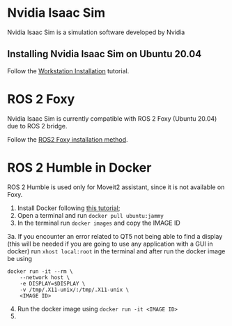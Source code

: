 # Nvidia Isaac Sim

Nvidia Isaac Sim is a simulation software developed by Nvidia

## Installing Nvidia Isaac Sim on Ubuntu 20.04

Follow the [Workstation Installation](https://docs.omniverse.nvidia.com/app_isaacsim/app_isaacsim/install_workstation.html) tutorial.

# ROS 2 Foxy

Nvidia Isaac Sim is currently compatible with ROS 2 Foxy (Ubuntu 20.04) due to ROS 2 bridge.

Follow the [ROS2 Foxy installation method](https://docs.ros.org/en/foxy/Installation/Ubuntu-Install-Debians.html).

# ROS 2 Humble in Docker

ROS 2 Humble is used only for Moveit2 assistant, since it is not available on Foxy.

1. Install Docker following [this tutorial](https://docs.docker.com/engine/install/ubuntu/);
2. Open a terminal and run 
```docker pull ubuntu:jammy```
3. In the terminal run ```docker images``` and copy the IMAGE ID

3a. If you encounter an error related to QT5 not being able to find a display (this will be needed if you are going to use any application with a GUI in docker) run ```xhost local:root``` in the terminal and after run the docker image be using 
```
docker run -it --rm \
    --network host \
    -e DISPLAY=$DISPLAY \
    -v /tmp/.X11-unix/:/tmp/.X11-unix \
    <IMAGE ID>
```
4. Run the docker image using ```docker run -it <IMAGE ID>```
5. 